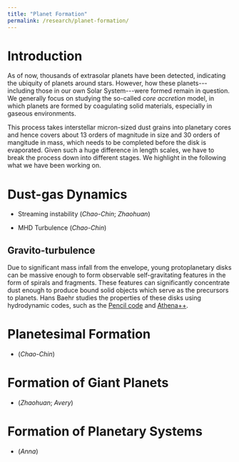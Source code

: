 ```yaml
---
title: "Planet Formation"
permalink: /research/planet-formation/
---
```

# Introduction

As of now, thousands of extrasolar planets have been detected,
indicating the ubiquity of planets around stars.
However, how these planets---including those in our own Solar
System---were formed remain in question.
We generally focus on studying the so-called *core accretion* model, in
which planets are formed by coagulating solid materials, especially in
gaseous environments.

This process takes interstellar micron-sized dust grains into planetary
cores and hence covers about 13 orders of magnitude in size and 30
orders of mangitude in mass, which needs to be completed before the disk
is evaporated.
Given such a huge difference in length scales, we have to break the
process down into different stages.
We highlight in the following what we have been working on.

# Dust-gas Dynamics

- Streaming instability (*Chao-Chin*; *Zhaohuan*)

- MHD Turbulence (*Chao-Chin*)

## Gravito-turbulence

Due to significant mass infall from the envelope, young protoplanetary disks can be massive enough to form observable self-gravitating features in the form of spirals and fragments. These features can significantly concentrate dust enough to produce bound solid objects which serve as the precursors to planets. Hans Baehr studies the properties of these disks using hydrodynamic codes, such as the <a href="pencil-code.nordita.org">Pencil code</a> and <a href="https://www.athena-astro.app">Athena++</a>.

# Planetesimal Formation

- (*Chao-Chin*)

# Formation of Giant Planets

- (*Zhaohuan*; *Avery*)

# Formation of Planetary Systems

- (*Anna*)
